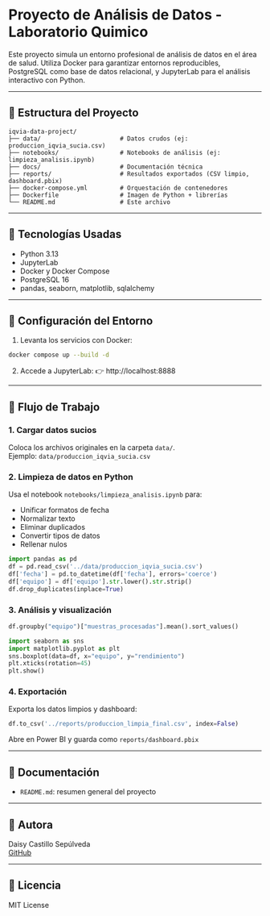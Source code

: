 # Proyecto de Análisis de Datos - Laboratorio Quimico

Este proyecto simula un entorno profesional de análisis de datos en el área de salud. Utiliza Docker para garantizar entornos reproducibles, PostgreSQL como base de datos relacional, y JupyterLab para el análisis interactivo con Python.

---

## 🔹 Estructura del Proyecto

```
iqvia-data-project/
├── data/                      # Datos crudos (ej: produccion_iqvia_sucia.csv)
├── notebooks/                 # Notebooks de análisis (ej: limpieza_analisis.ipynb)
├── docs/                      # Documentación técnica
├── reports/                   # Resultados exportados (CSV limpio, dashboard.pbix)
├── docker-compose.yml         # Orquestación de contenedores
├── Dockerfile                 # Imagen de Python + librerías
└── README.md                  # Este archivo
```

---

## 🔹 Tecnologías Usadas

- Python 3.13
- JupyterLab
- Docker y Docker Compose
- PostgreSQL 16
- pandas, seaborn, matplotlib, sqlalchemy

---

## 🔹 Configuración del Entorno

1. Levanta los servicios con Docker:
```bash
docker compose up --build -d
```

2. Accede a JupyterLab:
👉 http://localhost:8888

---

## 🔹 Flujo de Trabajo

### 1. Cargar datos sucios
Coloca los archivos originales en la carpeta `data/`.  
Ejemplo: `data/produccion_iqvia_sucia.csv`

### 2. Limpieza de datos en Python
Usa el notebook `notebooks/limpieza_analisis.ipynb` para:

- Unificar formatos de fecha
- Normalizar texto
- Eliminar duplicados
- Convertir tipos de datos
- Rellenar nulos

```python
import pandas as pd
df = pd.read_csv('../data/produccion_iqvia_sucia.csv')
df['fecha'] = pd.to_datetime(df['fecha'], errors='coerce')
df['equipo'] = df['equipo'].str.lower().str.strip()
df.drop_duplicates(inplace=True)
```

### 3. Análisis y visualización
```python
df.groupby("equipo")["muestras_procesadas"].mean().sort_values()
```

```python
import seaborn as sns
import matplotlib.pyplot as plt
sns.boxplot(data=df, x="equipo", y="rendimiento")
plt.xticks(rotation=45)
plt.show()
```

### 4. Exportación
Exporta los datos limpios y dashboard:
```python
df.to_csv('../reports/produccion_limpia_final.csv', index=False)
```
Abre en Power BI y guarda como `reports/dashboard.pbix`

---

## 🔹 Documentación

- `README.md`: resumen general del proyecto

---

## 🔹 Autora

Daisy Castillo Sepúlveda  
[GitHub](https://github.com/daisy-castillo-sepulveda)

---

## 🔹 Licencia

MIT License